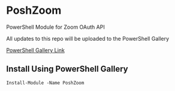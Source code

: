 # PoshZoom
PowerShell Module for Zoom OAuth API

All updates to this repo will be uploaded to the PowerShell Gallery

[PowerShell Gallery Link](https://www.powershellgallery.com/packages/PoshZoom)

## Install Using PowerShell Gallery
`Install-Module -Name PoshZoom`